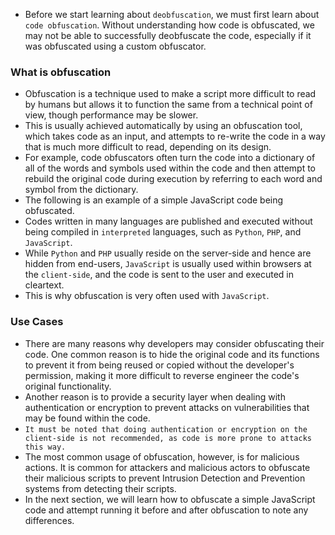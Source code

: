 - Before we start learning about `deobfuscation`, we must first learn about `code obfuscation`. Without understanding how code is obfuscated, we may not be able to successfully deobfuscate the code, especially if it was obfuscated using a custom obfuscator.

### What is obfuscation
- Obfuscation is a technique used to make a script more difficult to read by humans but allows it to function the same from a technical point of view, though performance may be slower. 
- This is usually achieved automatically by using an obfuscation tool, which takes code as an input, and attempts to re-write the code in a way that is much more difficult to read, depending on its design.
- For example, code obfuscators often turn the code into a dictionary of all of the words and symbols used within the code and then attempt to rebuild the original code during execution by referring to each word and symbol from the dictionary. 
- The following is an example of a simple JavaScript code being obfuscated.
- Codes written in many languages are published and executed without being compiled in `interpreted` languages, such as `Python`, `PHP`, and `JavaScript`. 
- While `Python` and `PHP` usually reside on the server-side and hence are hidden from end-users, `JavaScript` is usually used within browsers at the `client-side`, and the code is sent to the user and executed in cleartext. 
- This is why obfuscation is very often used with `JavaScript`.


### Use Cases
- There are many reasons why developers may consider obfuscating their code. One common reason is to hide the original code and its functions to prevent it from being reused or copied without the developer's permission, making it more difficult to reverse engineer the code's original functionality. 
- Another reason is to provide a security layer when dealing with authentication or encryption to prevent attacks on vulnerabilities that may be found within the code.
- `It must be noted that doing authentication or encryption on the client-side is not recommended, as code is more prone to attacks this way.`
- The most common usage of obfuscation, however, is for malicious actions. It is common for attackers and malicious actors to obfuscate their malicious scripts to prevent Intrusion Detection and Prevention systems from detecting their scripts. 
- In the next section, we will learn how to obfuscate a simple JavaScript code and attempt running it before and after obfuscation to note any differences.